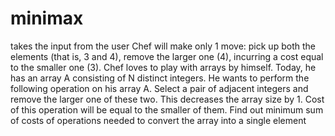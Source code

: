 # minimax
takes the input from the user
Chef will make only 1 move: pick up both the elements (that is, 3 and 4), remove the larger one (4), incurring a cost equal to the smaller one (3).
Chef loves to play with arrays by himself. Today, he has an array A consisting of N distinct integers. 
He wants to perform the following operation on his array A.
    Select a pair of adjacent integers and remove the larger one of these two. 
	This decreases the array size by 1. Cost of this operation will be equal to the smaller of them.
Find out minimum sum of costs of operations needed to convert the array into a single element
